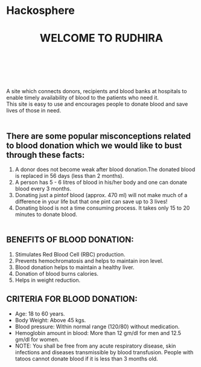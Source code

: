 # Hackosphere
# <p align="center">WELCOME TO RUDHIRA</p><br><br> 
A site which connects donors, recipients and blood banks at hospitals to enable timely availability of blood to the patients who need it.<br> 
This site is easy to use and encourages people to donate blood and save lives of those in need.<br><br>

## **There are some popular misconceptions related to blood donation which we would like to bust through these facts:**<br>
1. A donor does not become weak after blood donation.The donated blood is replaced in 56 days (less than 2 months).<br>
2. A person has 5 - 6 litres of blood in his/her body and one can donate blood every 3 months.<br>
3. Donating just a pintof blood (approx. 470 ml) will not make much of a difference in your life but that one pint can save up to 3 lives!<br>
4. Donating blood is not a time consuming process. It takes only 15 to 20 minutes to donate blood.<br><br>

## **BENEFITS OF BLOOD DONATION:**<br>
1. Stimulates Red Blood Cell (RBC) production.<br>
2. Prevents hemochromatosis and helps to maintain iron level.<br>
3. Blood donation helps to maintain a healthy liver.<br>
4. Donation of blood burns calories.<br>
5. Helps in weight reduction.<br>

## **CRITERIA FOR BLOOD DONATION:**<br>
- Age: 18 to 60 years.<br>
- Body Weight: Above 45 kgs.<br>
- Blood pressure: Within normal range (120/80) without medication.<br>
- Hemoglobin amount in blood: More than 12 gm/dl for men and 12.5 gm/dl for women.<br>
- NOTE: You shall be free from any acute respiratory disease, skin infections and diseases transmissible by blood transfusion. People with tatoos cannot donate blood if it is
  less than 3 months old.
